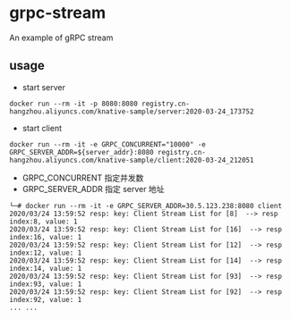 # grpc-stream
An example of gRPC stream

## usage
- start server

```
docker run --rm -it -p 8080:8080 registry.cn-hangzhou.aliyuncs.com/knative-sample/server:2020-03-24_173752
```

- start client

```
docker run --rm -it -e GRPC_CONCURRENT="10000" -e GRPC_SERVER_ADDR=${server_addr}:8080 registry.cn-hangzhou.aliyuncs.com/knative-sample/client:2020-03-24_212051
```
  - GRPC_CONCURRENT 指定并发数
  - GRPC_SERVER_ADDR 指定 server 地址

```
└─# docker run --rm -it -e GRPC_SERVER_ADDR=30.5.123.238:8080 client
2020/03/24 13:59:52 resp: key: Client Stream List for [8]  --> resp index:8, value: 1
2020/03/24 13:59:52 resp: key: Client Stream List for [16]  --> resp index:16, value: 1
2020/03/24 13:59:52 resp: key: Client Stream List for [12]  --> resp index:12, value: 1
2020/03/24 13:59:52 resp: key: Client Stream List for [14]  --> resp index:14, value: 1
2020/03/24 13:59:52 resp: key: Client Stream List for [93]  --> resp index:93, value: 1
2020/03/24 13:59:52 resp: key: Client Stream List for [92]  --> resp index:92, value: 1
... ... 
```
